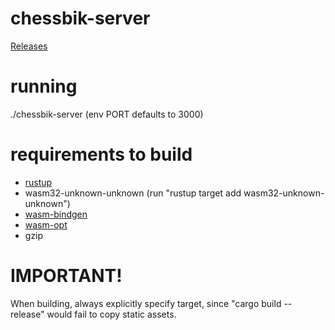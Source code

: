 # chessbik-server
[Releases](https://github.com/necromfox/chessbik-server/releases)

# running
./chessbik-server (env PORT defaults to 3000)

# requirements to build
- [rustup](https://www.rust-lang.org/tools/install)
- wasm32-unknown-unknown (run "rustup target add wasm32-unknown-unknown")
- [wasm-bindgen](https://rustwasm.github.io/wasm-bindgen/reference/cli.html)
- [wasm-opt](https://github.com/WebAssembly/binaryen)
- gzip

# IMPORTANT!
When building, always explicitly specify target, since "cargo build --release" would fail to copy static assets.
